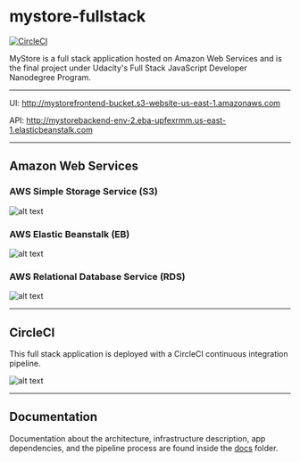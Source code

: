 # mystore-fullstack

[![CircleCI](https://circleci.com/gh/markdeleon01/mystore-fullstack/tree/main.svg?style=shield)](https://circleci.com/gh/markdeleon01/mystore-fullstack/tree/main)

MyStore is a full stack application hosted on Amazon Web Services and is the final project under Udacity's Full Stack JavaScript Developer Nanodegree Program.

---

UI:  http://mystorefrontend-bucket.s3-website-us-east-1.amazonaws.com

API:  http://mystorebackend-env-2.eba-upfexrmm.us-east-1.elasticbeanstalk.com


---


## Amazon Web Services

### AWS Simple Storage Service (S3)

![alt text](https://github.com/markdeleon01/mystore-fullstack/blob/main/screenshots/S3bucket.png "AWS S3")

### AWS Elastic Beanstalk (EB)

![alt text](https://github.com/markdeleon01/mystore-fullstack/blob/main/screenshots/EBenv.png "AWS EB")


### AWS Relational Database Service (RDS)

![alt text](https://github.com/markdeleon01/mystore-fullstack/blob/main/screenshots/RDSdb.png "AWS RDS")

---

## CircleCI

This full stack application is deployed with a CircleCI continuous integration pipeline.

![alt text](https://github.com/markdeleon01/mystore-fullstack/blob/main/screenshots/circleci-build-test-deploy.png "CircleCI")

---

## Documentation

Documentation about the architecture, infrastructure description, app dependencies, and the pipeline process are found inside the [docs](https://github.com/markdeleon01/mystore-fullstack/tree/main/docs) folder.
